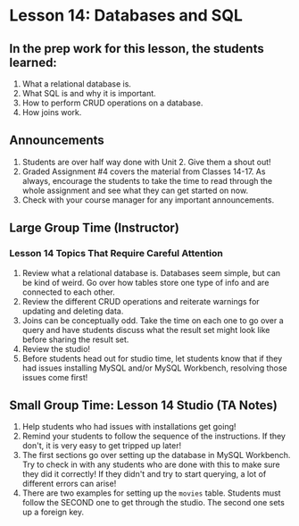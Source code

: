 # Lesson 14: Databases and SQL

## In the prep work for this lesson, the students learned:

1. What a relational database is.
1. What SQL is and why it is important.
1. How to perform CRUD operations on a database.
1. How joins work.

## Announcements

1. Students are over half way done with Unit 2. Give them a shout out!
1. Graded Assignment #4 covers the material from Classes 14-17. As always, encourage the students to take the time to read through the whole assignment and see what they can get started on now.
1. Check with your course manager for any important announcements.

## Large Group Time (Instructor)

### Lesson 14 Topics That Require Careful Attention

1. Review what a relational database is. Databases seem simple, but can be kind of weird. Go over how tables store one type of info and are connected to each other.
1. Review the different CRUD operations and reiterate warnings for updating and deleting data.
1. Joins can be conceptually odd. Take the time on each one to go over a query and have students discuss what the result set might look like before sharing the result set.
1. Review the studio!
1. Before students head out for studio time, let students know that if they had issues installing MySQL and/or MySQL Workbench, resolving those issues come first!

## Small Group Time: Lesson 14 Studio (TA Notes)

1. Help students who had issues with installations get going!
1. Remind your students to follow the sequence of the instructions. If they don't, it is very easy to get tripped up later!
1. The first sections go over setting up the database in MySQL Workbench. Try to check in with any students who are done with this to make sure they did it correctly! If they didn't and try to start querying, a lot of different errors can arise!
1. There are two examples for setting up the ``movies`` table. Students must follow the SECOND one to get through the studio. The second one sets up a foreign key.
